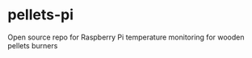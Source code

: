 pellets-pi
==========

Open source repo for Raspberry Pi temperature monitoring for wooden pellets burners
